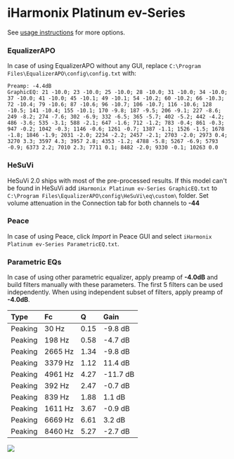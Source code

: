 # iHarmonix Platinum ev-Series
See [usage instructions](https://github.com/jaakkopasanen/AutoEq#usage) for more options.

### EqualizerAPO
In case of using EqualizerAPO without any GUI, replace `C:\Program Files\EqualizerAPO\config\config.txt`
with:
```
Preamp: -4.4dB
GraphicEQ: 21 -10.0; 23 -10.0; 25 -10.0; 28 -10.0; 31 -10.0; 34 -10.0; 37 -10.0; 41 -10.0; 45 -10.1; 49 -10.1; 54 -10.2; 60 -10.2; 66 -10.3; 72 -10.4; 79 -10.6; 87 -10.6; 96 -10.7; 106 -10.7; 116 -10.6; 128 -10.5; 141 -10.4; 155 -10.1; 170 -9.8; 187 -9.5; 206 -9.1; 227 -8.6; 249 -8.2; 274 -7.6; 302 -6.9; 332 -6.5; 365 -5.7; 402 -5.2; 442 -4.2; 486 -3.6; 535 -3.1; 588 -2.1; 647 -1.6; 712 -1.2; 783 -0.4; 861 -0.3; 947 -0.2; 1042 -0.3; 1146 -0.6; 1261 -0.7; 1387 -1.1; 1526 -1.5; 1678 -1.8; 1846 -1.9; 2031 -2.0; 2234 -2.2; 2457 -2.1; 2703 -2.0; 2973 0.4; 3270 3.3; 3597 4.3; 3957 2.8; 4353 -1.2; 4788 -5.8; 5267 -6.9; 5793 -0.9; 6373 2.2; 7010 2.3; 7711 0.1; 8482 -2.0; 9330 -0.1; 10263 0.0
```

### HeSuVi
HeSuVi 2.0 ships with most of the pre-processed results. If this model can't be found in HeSuVi add
`iHarmonix Platinum ev-Series GraphicEQ.txt` to `C:\Program Files\EqualizerAPO\config\HeSuVi\eq\custom\` folder.
Set volume attenuation in the Connection tab for both channels to **-44**

### Peace
In case of using Peace, click *Import* in Peace GUI and select `iHarmonix Platinum ev-Series ParametricEQ.txt`.

### Parametric EQs
In case of using other parametric equalizer, apply preamp of **-4.0dB** and build filters manually
with these parameters. The first 5 filters can be used independently.
When using independent subset of filters, apply preamp of **-4.0dB**.

| Type    | Fc      |    Q | Gain     |
|:--------|:--------|:-----|:---------|
| Peaking | 30 Hz   | 0.15 | -9.8 dB  |
| Peaking | 198 Hz  | 0.58 | -4.7 dB  |
| Peaking | 2665 Hz | 1.34 | -9.8 dB  |
| Peaking | 3379 Hz | 1.12 | 11.4 dB  |
| Peaking | 4961 Hz | 4.27 | -11.7 dB |
| Peaking | 392 Hz  | 2.47 | -0.7 dB  |
| Peaking | 839 Hz  | 1.88 | 1.1 dB   |
| Peaking | 1611 Hz | 3.67 | -0.9 dB  |
| Peaking | 6669 Hz | 6.61 | 3.2 dB   |
| Peaking | 8460 Hz | 5.27 | -2.7 dB  |

![](https://raw.githubusercontent.com/jaakkopasanen/AutoEq/master/results/innerfidelity/sbaf-serious/iHarmonix%20Platinum%20ev-Series/iHarmonix%20Platinum%20ev-Series.png)